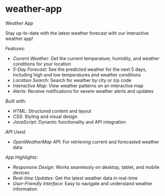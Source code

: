 # weather-app

*Weather App*

Stay up-to-date with the latest weather forecast with our interactive weather app!

*Features:*

- *Current Weather*: Get the current temperature, humidity, and weather conditions for your location
- *5-Day Forecast*: See the predicted weather for the next 5 days, including high and low temperatures and weather conditions
- *Location Search*: Search for weather by city or zip code
- *Interactive Map*: View weather patterns on an interactive map
- *Alerts*: Receive notifications for severe weather alerts and updates

*Built with:*

- *HTML*: Structured content and layout
- *CSS*: Styling and visual design
- *JavaScript*: Dynamic functionality and API integration

*API Used:*

- *OpenWeatherMap API*: For retrieving current and forecasted weather data

*App Highlights:*

- *Responsive Design*: Works seamlessly on desktop, tablet, and mobile devices
- *Real-time Updates*: Get the latest weather data in real-time
- *User-Friendly Interface*: Easy to navigate and understand weather information

